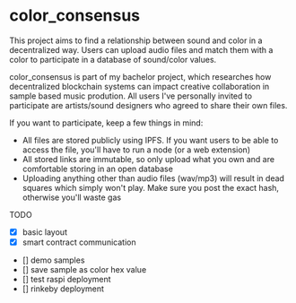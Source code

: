 # color_consensus
This project aims to find a relationship between sound and color in a decentralized way. Users can upload audio files and match them with a color to participate in a database of sound/color values.

color_consensus is part of my bachelor project, which researches how decentralized blockchain systems can impact creative collaboration in sample based music prodution. All users I've personally invited to participate are artists/sound designers who agreed to share their own files.

If you want to participate, keep a few things in mind:
- All files are stored publicly using IPFS. If you want users to be able to access the file, you'll have to run a node (or a web extension)
- All stored links are immutable, so only upload what you own and are comfortable storing in an open database
- Uploading anything other than audio files (wav/mp3) will result in dead squares which simply won't play. Make sure you post the exact hash, otherwise you'll waste gas

TODO
- [x] basic layout
- [x] smart contract communication
- [] demo samples
- [] save sample as color hex value
- [] test raspi deployment
- [] rinkeby deployment
